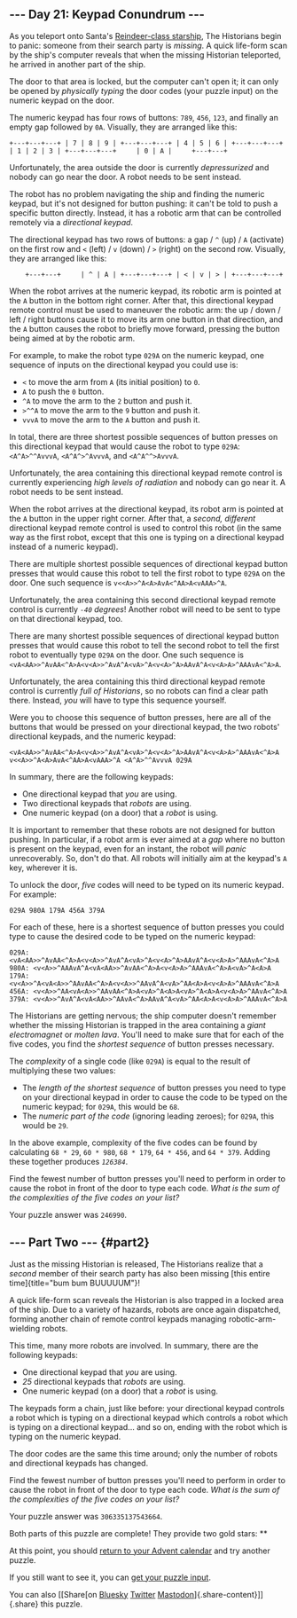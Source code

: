 ## \-\-- Day 21: Keypad Conundrum \-\--

As you teleport onto Santa\'s [Reindeer-class starship](/2019/day/25),
The Historians begin to panic: someone from their search party is
*missing*. A quick life-form scan by the ship\'s computer reveals that
when the missing Historian teleported, he arrived in another part of the
ship.

The door to that area is locked, but the computer can\'t open it; it can
only be opened by *physically typing* the door codes (your puzzle input)
on the numeric keypad on the door.

The numeric keypad has four rows of buttons: `789`, `456`, `123`, and
finally an empty gap followed by `0A`. Visually, they are arranged like
this:

    +---+---+---+ | 7 | 8 | 9 | +---+---+---+ | 4 | 5 | 6 | +---+---+---+ | 1 | 2 | 3 | +---+---+---+     | 0 | A |     +---+---+ 

Unfortunately, the area outside the door is currently *depressurized*
and nobody can go near the door. A robot needs to be sent instead.

The robot has no problem navigating the ship and finding the numeric
keypad, but it\'s not designed for button pushing: it can\'t be told to
push a specific button directly. Instead, it has a robotic arm that can
be controlled remotely via a *directional keypad*.

The directional keypad has two rows of buttons: a gap / `^` (up) / `A`
(activate) on the first row and `<` (left) / `v` (down) / `>` (right) on
the second row. Visually, they are arranged like this:

        +---+---+     | ^ | A | +---+---+---+ | < | v | > | +---+---+---+ 

When the robot arrives at the numeric keypad, its robotic arm is pointed
at the `A` button in the bottom right corner. After that, this
directional keypad remote control must be used to maneuver the robotic
arm: the up / down / left / right buttons cause it to move its arm one
button in that direction, and the `A` button causes the robot to briefly
move forward, pressing the button being aimed at by the robotic arm.

For example, to make the robot type `029A` on the numeric keypad, one
sequence of inputs on the directional keypad you could use is:

-   `<` to move the arm from `A` (its initial position) to `0`.
-   `A` to push the `0` button.
-   `^A` to move the arm to the `2` button and push it.
-   `>^^A` to move the arm to the `9` button and push it.
-   `vvvA` to move the arm to the `A` button and push it.

In total, there are three shortest possible sequences of button presses
on this directional keypad that would cause the robot to type `029A`:
`<A^A>^^AvvvA`, `<A^A^>^AvvvA`, and `<A^A^^>AvvvA`.

Unfortunately, the area containing this directional keypad remote
control is currently experiencing *high levels of radiation* and nobody
can go near it. A robot needs to be sent instead.

When the robot arrives at the directional keypad, its robot arm is
pointed at the `A` button in the upper right corner. After that, a
*second, different* directional keypad remote control is used to control
this robot (in the same way as the first robot, except that this one is
typing on a directional keypad instead of a numeric keypad).

There are multiple shortest possible sequences of directional keypad
button presses that would cause this robot to tell the first robot to
type `029A` on the door. One such sequence is
`v<<A>>^A<A>AvA<^AA>A<vAAA>^A`.

Unfortunately, the area containing this second directional keypad remote
control is currently *`-40` degrees*! Another robot will need to be sent
to type on that directional keypad, too.

There are many shortest possible sequences of directional keypad button
presses that would cause this robot to tell the second robot to tell the
first robot to eventually type `029A` on the door. One such sequence is
`<vA<AA>>^AvAA<^A>A<v<A>>^AvA^A<vA>^A<v<A>^A>AAvA^A<v<A>A>^AAAvA<^A>A`.

Unfortunately, the area containing this third directional keypad remote
control is currently *full of Historians*, so no robots can find a clear
path there. Instead, *you* will have to type this sequence yourself.

Were you to choose this sequence of button presses, here are all of the
buttons that would be pressed on your directional keypad, the two
robots\' directional keypads, and the numeric keypad:

    <vA<AA>>^AvAA<^A>A<v<A>>^AvA^A<vA>^A<v<A>^A>AAvA^A<v<A>A>^AAAvA<^A>A v<<A>>^A<A>AvA<^AA>A<vAAA>^A <A^A>^^AvvvA 029A 

In summary, there are the following keypads:

-   One directional keypad that *you* are using.
-   Two directional keypads that *robots* are using.
-   One numeric keypad (on a door) that a *robot* is using.

It is important to remember that these robots are not designed for
button pushing. In particular, if a robot arm is ever aimed at a *gap*
where no button is present on the keypad, even for an instant, the robot
will *panic* unrecoverably. So, don\'t do that. All robots will
initially aim at the keypad\'s `A` key, wherever it is.

To unlock the door, *five* codes will need to be typed on its numeric
keypad. For example:

    029A 980A 179A 456A 379A 

For each of these, here is a shortest sequence of button presses you
could type to cause the desired code to be typed on the numeric keypad:

    029A: <vA<AA>>^AvAA<^A>A<v<A>>^AvA^A<vA>^A<v<A>^A>AAvA^A<v<A>A>^AAAvA<^A>A 980A: <v<A>>^AAAvA^A<vA<AA>>^AvAA<^A>A<v<A>A>^AAAvA<^A>A<vA>^A<A>A 179A: <v<A>>^A<vA<A>>^AAvAA<^A>A<v<A>>^AAvA^A<vA>^AA<A>A<v<A>A>^AAAvA<^A>A 456A: <v<A>>^AA<vA<A>>^AAvAA<^A>A<vA>^A<A>A<vA>^A<A>A<v<A>A>^AAvA<^A>A 379A: <v<A>>^AvA^A<vA<AA>>^AAvA<^A>AAvA^A<vA>^AA<A>A<v<A>A>^AAAvA<^A>A 

The Historians are getting nervous; the ship computer doesn\'t remember
whether the missing Historian is trapped in the area containing a *giant
electromagnet* or *molten lava*. You\'ll need to make sure that for each
of the five codes, you find the *shortest sequence* of button presses
necessary.

The *complexity* of a single code (like `029A`) is equal to the result
of multiplying these two values:

-   The *length of the shortest sequence* of button presses you need to
    type on your directional keypad in order to cause the code to be
    typed on the numeric keypad; for `029A`, this would be `68`.
-   The *numeric part of the code* (ignoring leading zeroes); for
    `029A`, this would be `29`.

In the above example, complexity of the five codes can be found by
calculating `68 * 29`, `60 * 980`, `68 * 179`, `64 * 456`, and
`64 * 379`. Adding these together produces *`126384`*.

Find the fewest number of button presses you\'ll need to perform in
order to cause the robot in front of the door to type each code. *What
is the sum of the complexities of the five codes on your list?*

Your puzzle answer was `246990`.

## \-\-- Part Two \-\-- {#part2}

Just as the missing Historian is released, The Historians realize that a
*second* member of their search party has also been missing [this entire
time]{title="bum bum BUUUUUM"}!

A quick life-form scan reveals the Historian is also trapped in a locked
area of the ship. Due to a variety of hazards, robots are once again
dispatched, forming another chain of remote control keypads managing
robotic-arm-wielding robots.

This time, many more robots are involved. In summary, there are the
following keypads:

-   One directional keypad that *you* are using.
-   *25* directional keypads that *robots* are using.
-   One numeric keypad (on a door) that a *robot* is using.

The keypads form a chain, just like before: your directional keypad
controls a robot which is typing on a directional keypad which controls
a robot which is typing on a directional keypad\... and so on, ending
with the robot which is typing on the numeric keypad.

The door codes are the same this time around; only the number of robots
and directional keypads has changed.

Find the fewest number of button presses you\'ll need to perform in
order to cause the robot in front of the door to type each code. *What
is the sum of the complexities of the five codes on your list?*

Your puzzle answer was `306335137543664`.

Both parts of this puzzle are complete! They provide two gold stars:
\*\*

At this point, you should [return to your Advent calendar](/2024) and
try another puzzle.

If you still want to see it, you can [get your puzzle input](21/input).

You can also [\[Share[on
[Bluesky](https://bsky.app/intent/compose?text=I%27ve+completed+%22Keypad+Conundrum%22+%2D+Day+21+%2D+Advent+of+Code+2024+%23AdventOfCode+https%3A%2F%2Fadventofcode%2Ecom%2F2024%2Fday%2F21)
[Twitter](https://twitter.com/)
[Mastodon](https://mastodon.social/)]{.share-content}\]]{.share} this
puzzle.
